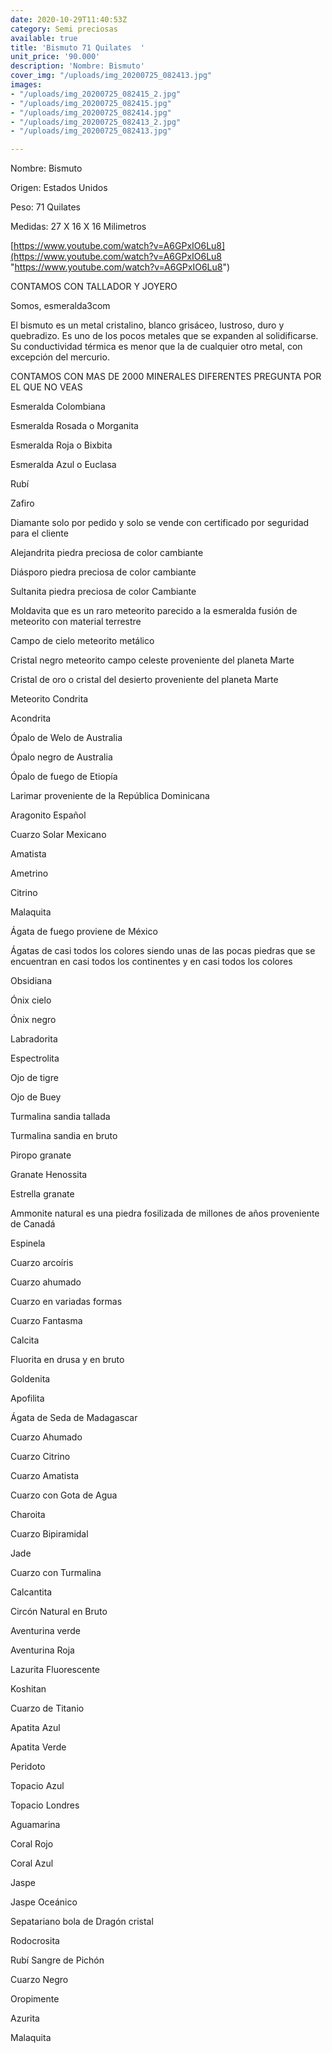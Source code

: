 ```yaml
---
date: 2020-10-29T11:40:53Z
category: Semi preciosas
available: true
title: 'Bismuto 71 Quilates  '
unit_price: '90.000'
description: 'Nombre: Bismuto'
cover_img: "/uploads/img_20200725_082413.jpg"
images:
- "/uploads/img_20200725_082415_2.jpg"
- "/uploads/img_20200725_082415.jpg"
- "/uploads/img_20200725_082414.jpg"
- "/uploads/img_20200725_082413_2.jpg"
- "/uploads/img_20200725_082413.jpg"

---
```

Nombre: Bismuto

Origen: Estados Unidos

Peso: 71 Quilates 

Medidas: 27 X 16 X 16 Milimetros 

[https://www.youtube.com/watch?v=A6GPxIO6Lu8](https://www.youtube.com/watch?v=A6GPxIO6Lu8 "https://www.youtube.com/watch?v=A6GPxIO6Lu8")

CONTAMOS CON TALLADOR Y JOYERO 

Somos, esmeralda3com

El bismuto es un metal cristalino, blanco grisáceo, lustroso, duro y quebradizo. Es uno de los pocos metales que se expanden al solidificarse. Su conductividad térmica es menor que la de cualquier otro metal, con excepción del mercurio.

CONTAMOS CON MAS DE 2000 MINERALES DIFERENTES PREGUNTA POR EL QUE NO VEAS

Esmeralda Colombiana 

Esmeralda Rosada o Morganita

Esmeralda Roja o Bixbita

Esmeralda Azul o Euclasa 

Rubí 

Zafiro 

Diamante solo por pedido y solo se vende con certificado por seguridad para el cliente

Alejandrita piedra preciosa de color cambiante 

Diásporo piedra preciosa de color cambiante 

Sultanita piedra preciosa de color Cambiante 

Moldavita que es un raro meteorito parecido a la esmeralda fusión de meteorito con material terrestre 

Campo de cielo meteorito metálico 

Cristal negro meteorito campo celeste proveniente del planeta Marte 

Cristal de oro o cristal del desierto proveniente del planeta Marte 

Meteorito Condrita 

Acondrita 

Ópalo de Welo de Australia 

Ópalo negro de Australia 

Ópalo de fuego de Etiopía 

Larimar proveniente de la República Dominicana 

Aragonito Español 

Cuarzo Solar Mexicano 

Amatista 

Ametrino 

Citrino 

Malaquita 

Ágata de fuego proviene de México 

Ágatas de casi todos los colores siendo unas de las pocas piedras que se encuentran en casi todos los continentes y en casi todos los colores 

Obsidiana 

Ónix cielo 

Ónix negro 

Labradorita 

Espectrolita

Ojo de tigre 

Ojo de Buey

Turmalina sandia tallada 

Turmalina sandia en bruto 

Piropo granate 

Granate Henossita

Estrella granate 

Ammonite natural es una piedra fosilizada de millones de años proveniente de Canadá 

Espinela 

Cuarzo arcoíris 

Cuarzo ahumado 

Cuarzo en variadas formas 

Cuarzo Fantasma 

Calcita 

Fluorita en drusa y en bruto 

Goldenita 

Apofilita 

Ágata de Seda de Madagascar 

Cuarzo Ahumado 

Cuarzo Citrino 

Cuarzo Amatista 

Cuarzo con Gota de Agua 

Charoita 

Cuarzo Bipiramidal 

Jade 

Cuarzo con Turmalina

Calcantita

Circón Natural en Bruto

Aventurina verde 

Aventurina Roja

Lazurita Fluorescente 

Koshitan

Cuarzo de Titanio

Apatita Azul 

Apatita Verde 

Peridoto

Topacio Azul 

Topacio Londres

Aguamarina 

Coral Rojo 

Coral Azul 

Jaspe 

Jaspe Oceánico 

Sepatariano bola de Dragón cristal 

Rodocrosita 

Rubí Sangre de Pichón 

Cuarzo Negro 

Oropimente 

Azurita 

Malaquita